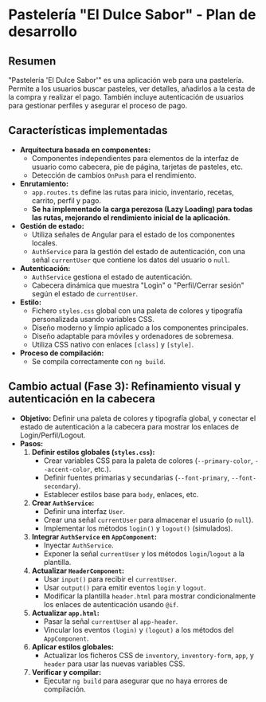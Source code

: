 # Pastelería "El Dulce Sabor" - Plan de desarrollo

## Resumen

"Pastelería 'El Dulce Sabor'" es una aplicación web para una pastelería. Permite a los usuarios buscar pasteles, ver detalles, añadirlos a la cesta de la compra y realizar el pago. También incluye autenticación de usuarios para gestionar perfiles y asegurar el proceso de pago.

## Características implementadas

*   **Arquitectura basada en componentes:**
    *   Componentes independientes para elementos de la interfaz de usuario como cabecera, pie de página, tarjetas de pasteles, etc.
    *   Detección de cambios `OnPush` para el rendimiento.
*   **Enrutamiento:**
    *   `app.routes.ts` define las rutas para inicio, inventario, recetas, carrito, perfil y pago.
    *   **Se ha implementado la carga perezosa (Lazy Loading) para todas las rutas, mejorando el rendimiento inicial de la aplicación.**
*   **Gestión de estado:**
    *   Utiliza señales de Angular para el estado de los componentes locales.
    *   `AuthService` para la gestión del estado de autenticación, con una señal `currentUser` que contiene los datos del usuario o `null`.
*   **Autenticación:**
    *   `AuthService` gestiona el estado de autenticación.
    *   Cabecera dinámica que muestra "Login" o "Perfil/Cerrar sesión" según el estado de `currentUser`.
*   **Estilo:**
    *   Fichero `styles.css` global con una paleta de colores y tipografía personalizada usando variables CSS.
    *   Diseño moderno y limpio aplicado a los componentes principales.
    *   Diseño adaptable para móviles y ordenadores de sobremesa.
    *   Utiliza CSS nativo con enlaces `[class]` y `[style]`.
*   **Proceso de compilación:**
    *   Se compila correctamente con `ng build`.

## Cambio actual (Fase 3): Refinamiento visual y autenticación en la cabecera

*   **Objetivo:** Definir una paleta de colores y tipografía global, y conectar el estado de autenticación a la cabecera para mostrar los enlaces de Login/Perfil/Logout.
*   **Pasos:**
    1.  **Definir estilos globales (`styles.css`):**
        *   Crear variables CSS para la paleta de colores (`--primary-color`, `--accent-color`, etc.).
        *   Definir fuentes primarias y secundarias (`--font-primary`, `--font-secondary`).
        *   Establecer estilos base para `body`, enlaces, etc.
    2.  **Crear `AuthService`:**
        *   Definir una interfaz `User`.
        *   Crear una señal `currentUser` para almacenar el usuario (o `null`).
        *   Implementar los métodos `login()` y `logout()` (simulados).
    3.  **Integrar `AuthService` en `AppComponent`:**
        *   Inyectar `AuthService`.
        *   Exponer la señal `currentUser` y los métodos `login`/`logout` a la plantilla.
    4.  **Actualizar `HeaderComponent`:**
        *   Usar `input()` para recibir el `currentUser`.
        *   Usar `output()` para emitir eventos `login` y `logout`.
        *   Modificar la plantilla `header.html` para mostrar condicionalmente los enlaces de autenticación usando `@if`.
    5.  **Actualizar `app.html`:**
        *   Pasar la señal `currentUser` al `app-header`.
        *   Vincular los eventos `(login)` y `(logout)` a los métodos del `AppComponent`.
    6.  **Aplicar estilos globales:**
        *   Actualizar los ficheros CSS de `inventory`, `inventory-form`, `app`, y `header` para usar las nuevas variables CSS.
    7.  **Verificar y compilar:**
        *   Ejecutar `ng build` para asegurar que no haya errores de compilación.
